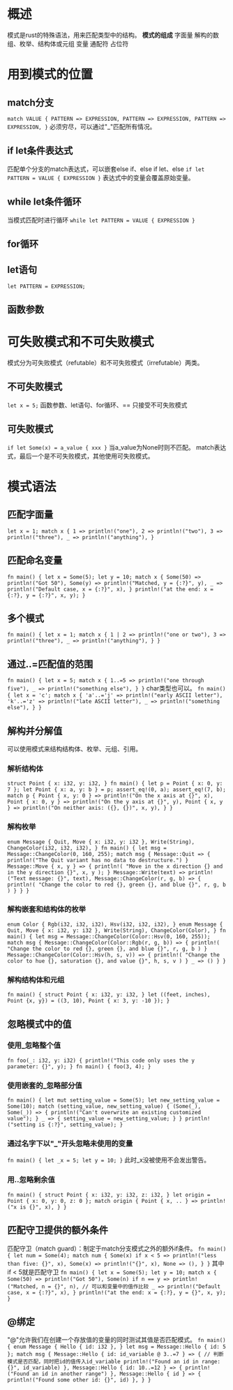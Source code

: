 # 概述
模式是rust的特殊语法，用来匹配类型中的结构。
**模式的组成**
字面量
解构的数组、枚举、结构体或元组
变量
通配符
占位符

# 用到模式的位置

## match分支
`match VALUE {
    PATTERN => EXPRESSION,
    PATTERN => EXPRESSION,
    PATTERN => EXPRESSION,
}`
必须穷尽，可以通过"_"匹配所有情况。

## if let条件表达式
匹配单个分支的match表达式，可以嵌套else if、else if let、else
`
if let PATTERN = VALUE {
    EXPRESSION
}
`
表达式中的变量会覆盖原始变量。

## while let条件循环
当模式匹配时进行循环
`
while let PATTERN = VALUE {
    EXPRESSION
}
`

## for循环

## let语句
`
let PATTERN = EXPRESSION;
`

## 函数参数

# 可失败模式和不可失败模式
模式分为可失败模式（refutable）和不可失败模式（irrefutable）两类。

## 不可失败模式
`
let x = 5;
`
函数参数、let语句、for循环、== 只接受不可失败模式

## 可失败模式
`
if let Some(x) = a_value {
    xxx
}
`
当a_value为None时则不匹配。
match表达式，最后一个是不可失败模式，其他使用可失败模式。

# 模式语法
## 匹配字面量
`
let x = 1;
match x {
    1 => println!("one"),
    2 => println!("two"),
    3 => println!("three"),
    _ => println!("anything"),
}
`
## 匹配命名变量
`
fn main() {
let x = Some(5);
let y = 10;
    match x {
        Some(50) => println!("Got 50"),
        Some(y) => println!("Matched, y = {:?}", y),
        _ => println!("Default case, x = {:?}", x),
    }
    println!("at the end: x = {:?}, y = {:?}", x, y);
}
`

## 多个模式
`
fn main() {
    let x = 1;
    match x {
        1 | 2 => println!("one or two"),
        3 => println!("three"),
        _ => println!("anything"),
    }
}
`

## 通过..=匹配值的范围
`
fn main() {
    let x = 5;
    match x {
        1..=5 => println!("one through five"),
        _ => println!("something else"),
    }
}
`
char类型也可以。
`
fn main() {
    let x = 'c';
    match x {
        'a'..='j' => println!("early ASCII letter"),
        'k'..='z' => println!("late ASCII letter"),
        _ => println!("something else"),
    }
}
`

## 解构并分解值
可以使用模式来结构结构体、枚举、元组、引用。
### 解析结构体
`
struct Point {
    x: i32,
    y: i32,
}
fn main() {
    let p = Point { x: 0, y: 7 };
    let Point { x: a, y: b } = p;
    assert_eq!(0, a);
    assert_eq!(7, b);
    match p {
        Point { x, y: 0 } => println!("On the x axis at {}", x),
        Point { x: 0, y } => println!("On the y axis at {}", y),
        Point { x, y } => println!("On neither axis: ({}, {})", x, y),
    }
}
`

### 解构枚举
`
enum Message {
    Quit,
    Move { x: i32, y: i32 },
    Write(String),
    ChangeColor(i32, i32, i32),
}
fn main() {
    let msg = Message::ChangeColor(0, 160, 255);
    match msg {
        Message::Quit => {
            println!("The Quit variant has no data to destructure.")
        }
        Message::Move { x, y } => {
            println!(
                "Move in the x direction {} and in the y direction {}",
                x,
                y
            );
        }
        Message::Write(text) => println!("Text message: {}", text),
        Message::ChangeColor(r, g, b) => {
            println!(
                "Change the color to red {}, green {}, and blue {}",
                r,
                g,
                b
            )
        }
    }
}
`


### 解构嵌套和结构体的枚举
`
enum Color {
    Rgb(i32, i32, i32),
    Hsv(i32, i32, i32),
}
enum Message {
    Quit,
    Move { x: i32, y: i32 },
    Write(String),
    ChangeColor(Color),
}
fn main() {
    let msg = Message::ChangeColor(Color::Hsv(0, 160, 255));
    match msg {
        Message::ChangeColor(Color::Rgb(r, g, b)) => {
            println!(
                "Change the color to red {}, green {}, and blue {}",
                r,
                g,
                b
            )
        }
        Message::ChangeColor(Color::Hsv(h, s, v)) => {
            println!(
                "Change the color to hue {}, saturation {}, and value {}",
                h,
                s,
                v
            )
        }
        _ => ()
    }
}
`
### 解构结构体和元组
`
fn main() {
    struct Point {
        x: i32,
        y: i32,
    }
    let ((feet, inches), Point {x, y}) = ((3, 10), Point { x: 3, y: -10 });
}
`

## 忽略模式中的值

### 使用_忽略整个值
`
fn foo(_: i32, y: i32) {
    println!("This code only uses the y parameter: {}", y);
}
fn main() {
    foo(3, 4);
}
`

### 使用嵌套的_忽略部分值
`
fn main() {
    let mut setting_value = Some(5);
    let new_setting_value = Some(10);
    match (setting_value, new_setting_value) {
        (Some(_), Some(_)) => {
            println!("Can't overwrite an existing customized value");
        }
        _ => {
            setting_value = new_setting_value;
        }
    }
    println!("setting is {:?}", setting_value);
}
`

### 通过名字下以"_"开头忽略未使用的变量
`
fn main() {
    let _x = 5;
    let y = 10;
}
`
此时_x没被使用不会发出警告。

### 用..忽略剩余值
`
fn main() {
    struct Point {
        x: i32,
        y: i32,
        z: i32,
    }
    let origin = Point { x: 0, y: 0, z: 0 };
    match origin {
        Point { x, .. } => println!("x is {}", x),
    }
}
`

## 匹配守卫提供的额外条件
匹配守卫（match guard）：制定于match分支模式之外的额外if条件。
`
fn main() {
    let num = Some(4);
    match num {
        Some(x) if x < 5 => println!("less than five: {}", x),
        Some(x) => println!("{}", x),
        None => (),
    }
}
`
其中if < 5就是匹配守卫
`
fn main() {
let x = Some(5);
let y = 10;
    match x {
        Some(50) => println!("Got 50"),
        Some(n) if n == y => println!("Matched, n = {}", n), // 可以和变量中的值作比较
        _ => println!("Default case, x = {:?}", x),
    }
    println!("at the end: x = {:?}, y = {}", x, y);
}
`

## @绑定
"@"允许我们在创建一个存放值的变量的同时测试其值是否匹配模式。
`
fn main() {
    enum Message {
        Hello { id: i32 },
    }
    let msg = Message::Hello { id: 5 };
    match msg {
        Message::Hello { id: id_variable @ 3..=7 } => { // 判断模式是否匹配，同时把id的值传入id_variable
            println!("Found an id in range: {}", id_variable)
        },
        Message::Hello { id: 10..=12 } => {
            println!("Found an id in another range")
        },
        Message::Hello { id } => {
            println!("Found some other id: {}", id)
        },
    }
}
`